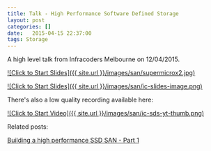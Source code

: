```yaml
---
title: Talk - High Performance Software Defined Storage
layout: post
categories: []
date:   2015-04-15 22:37:00
tags: Storage
---
```


A high level talk from Infracoders Melbourne on 12/04/2015.

[![Click to Start Slides]({{ site.url }}/images/san/supermicrox2.jpg)](https://www.dropbox.com/s/rdojhb399639e4k/lightning_san.pdf?dl=0)
<!--more-->

[![Click to Start Slides]({{ site.url }}/images/san/ic-slides-image.png)](https://www.dropbox.com/s/rdojhb399639e4k/lightning_san.pdf?dl=0)

There's also a low quality recording available here:

[![Click to Start Video]({{ site.url }}/images/san/ic-sds-yt-thumb.png)](https://youtu.be/VAdqurA2zQ4?t=198)

Related posts:

[Building a high performance SSD SAN - Part 1](https://smcleod.net/building-a-high-performance-ssd-san/)